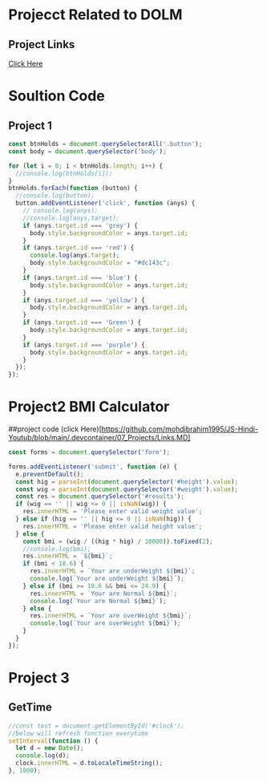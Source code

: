 # Projecct Related to DOLM

## Project Links

[Click Here](https://github.com/mohdibrahim1995/JS-Hindi-Youtub/blob/main/.devcontainer/07_Projects/Links.MD)

# Soultion Code
## Project 1

```javascript
const btnHolds = document.querySelectorAll('.button');
const body = document.querySelector('body');

for (let i = 0; i < btnHolds.length; i++) {
  //console.log(btnHolds[i]);
}
btnHolds.forEach(function (button) {
  //console.log(button);
  button.addEventListener('click', function (anys) {
    // console.log(anys);
    //console.log(anys.target);
    if (anys.target.id === 'grey') {
      body.style.backgroundColor = anys.target.id;
    }
    if (anys.target.id === 'red') {
      console.log(anys.target);
      body.style.backgroundColor = "#dc143c";
    }
    if (anys.target.id === 'blue') {
      body.style.backgroundColor = anys.target.id;
    }
    if (anys.target.id === 'yellow') {
      body.style.backgroundColor = anys.target.id;
    }
    if (anys.target.id === 'Green') {
      body.style.backgroundColor = anys.target.id;
    }
    if (anys.target.id === 'purple') {
      body.style.backgroundColor = anys.target.id;
    }
  });
});

```

# Project2 BMI Calculator
##project code
(click Here)[https://github.com/mohdibrahim1995/JS-Hindi-Youtub/blob/main/.devcontainer/07_Projects/Links.MD]


```JavaScript
const forms = document.querySelector('form');

forms.addEventListener('submit', function (e) {
  e.preventDefault();
  const hig = parseInt(document.querySelector('#height').value);
  const wig = parseInt(document.querySelector('#weight').value);
  const res = document.querySelector('#results');
  if (wig == '' || wig <= 0 || isNaN(wig)) {
    res.innerHTML = 'Please enter valid weight value';
  } else if (hig == '' || hig <= 0 || isNaN(hig)) {
    res.innerHTML = 'Please enter valid height value';
  } else {
    const bmi = (wig / ((hig * hig) / 10000)).toFixed(2);
    //console.log(bmi);
    res.innerHTML = `${bmi}`;
    if (bmi < 18.6) {
      res.innerHTML = `Your are underWeight ${bmi}`;
      console.log(`Your are underWeight ${bmi}`);
    } else if (bmi >= 18.6 && bmi <= 24.9) {
      res.innerHTML = `Your are Normal ${bmi}`;
      console.log(`Your are Normal ${bmi}`);
    } else {
      res.innerHTML = `Your are overWeight ${bmi}`;
      console.log(`Your are overWeight ${bmi}`);
    }
  }
});

```

# Project 3
## GetTime 
```javascript
//const test = document.getElementById('#clock');
//below will refresh function everytime
setInterval(function () {
  let d = new Date();
  console.log(d);
  clock.innerHTML = d.toLocaleTimeString();
}, 1000);

```
